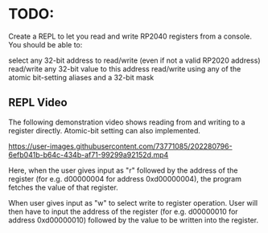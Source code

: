 # TODO: #
Create a REPL to let you read and write RP2040 registers from a console. You should be able to:

select any 32-bit address to read/write (even if not a valid RP2020 address)
read/write any 32-bit value to this address
read/write using any of the atomic bit-setting aliases and a 32-bit mask

## REPL Video

The following demonstration video shows reading from and writing to a register directly. Atomic-bit setting can also implemented.

https://user-images.githubusercontent.com/73771085/202280796-6efb041b-b64c-434b-af71-99299a92152d.mp4

Here, when the user gives input as "r" followed by the address of the register (for e.g. d00000004 for address 0xd00000004), the program fetches the value of that register.

When user gives input as "w" to select write to register operation. User will then have to input the address of the register (for e.g. d00000010 for address 0xd00000010) followed by the value to be written into the register.
